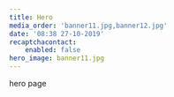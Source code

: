 ```yaml
---
title: Hero
media_order: 'banner11.jpg,banner12.jpg'
date: '08:38 27-10-2019'
recaptchacontact:
    enabled: false
hero_image: banner11.jpg
---
```


hero page